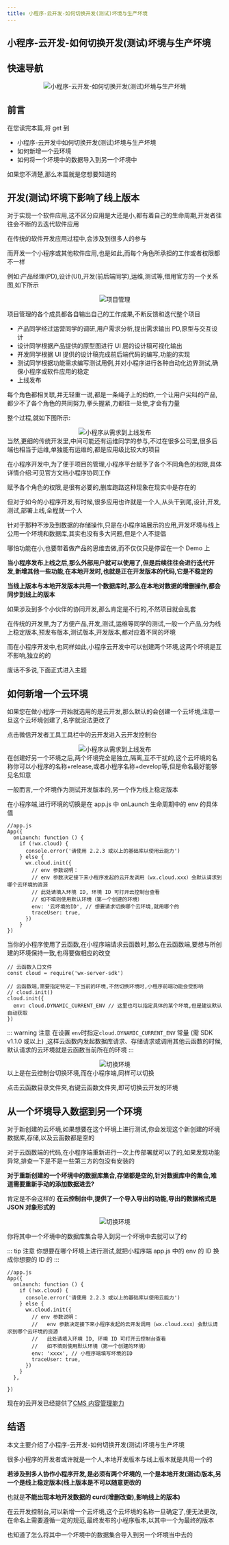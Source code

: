 ```yaml
---
title: 小程序-云开发-如何切换开发(测试)坏境与生产坏境
---
```


## 小程序-云开发-如何切换开发(测试)坏境与生产坏境

## 快速导航

<TOC />

<div align="center">
<img class="medium-zoom lazy" loading="lazy" src="../images/switch-dev-and-product/product01.jpg" alt="小程序-云开发-如何切换开发(测试)坏境与生产坏境" />
</div>

## 前言

在您读完本篇,将 get 到

- 小程序-云开发中如何切换开发(测试)坏境与生产坏境
- 如何新增一个云环境
- 如何将一个坏境中的数据导入到另一个坏境中

如果您不清楚,那么本篇就是您想要知道的

## 开发(测试)坏境下影响了线上版本

对于实现一个软件应用,这不区分应用是大还是小,都有着自己的生命周期,开发者往往会不断的去迭代软件应用

在传统的软件开发应用过程中,会涉及到很多人的参与

而开发一个小程序或其他软件应用,也是如此,而每个角色所承担的工作或者权限都不一样

例如:产品经理(PD),设计(UI),开发(前后端同学),运维,测试等,借用官方的一个关系图,如下所示

<div align="center">
<img class="medium-zoom lazy" loading="lazy" src="../images/switch-dev-and-product/product02.jpg" alt="项目管理" />
</div>

项目管理的各个成员都各自输出自己的工作成果,不断反馈和迭代整个项目

- 产品同学经过运营同学的调研,用户需求分析,提出需求输出 PD,原型与交互设计
- 设计同学根据产品提供的原型图进行 UI 层的设计稿可视化输出
- 开发同学根据 UI 提供的设计稿完成前后端代码的编写,功能的实现
- 测试同学根据功能需求编写测试用例,并对小程序进行各种自动化边界测试,确保小程序或软件应用的稳定
- 上线发布

每个角色都相关联,并无轻重一说,都是一条绳子上的蚂蚱,一个让用户尖叫的产品,都少不了各个角色的共同努力,拳头握紧,力都往一处使,才会有力量

整个过程,就如下图所示:

<div align="center">
<img class="medium-zoom lazy" loading="lazy" src="../images/switch-dev-and-product/product03.jpg" alt="小程序从需求到上线发布" />
</div>
当然,更细的传统开发里,中间可能还有运维同学的参与,不过在很多公司里,很多后端也相当于运维,单独能有运维的,都是应用级比较大的项目

在小程序开发中,为了便于项目的管理,小程序平台赋予了各个不同角色的权限,具体详情介绍:可见官方文档小程序协同工作

赋予各个角色的权限,是很有必要的,删库跑路这种现象在现实中是存在的

但对于如今的小程序开发,有时候,很多应用也许就是一个人,从头干到尾,设计,开发,测试,部署上线,全程就一个人

针对于那种不涉及到数据的存储操作,只是在小程序端展示的应用,开发坏境与线上公用一个坏境和数据库,其实也没有多大问题,但是个人不提倡

哪怕功能在小,也要带着做产品的思维去做,而不仅仅只是停留在一个 Demo 上

**当小程序发布上线之后,那么外部用户就可以使用了,但是后续往往会进行迭代开发,新增其他一些功能,在本地开发时,也就是正在开发版本的代码,它是不稳定的**

**当线上版本与本地开发版本共用一个数据库时,那么在本地对数据的增删操作,都会同步到线上的版本**

如果涉及到多个小伙伴的协同开发,那么肯定是不行的,不然项目就会乱套

在传统的开发里,为了方便产品,开发,测试,运维等同学的测试,一般一个产品,分为线上稳定版本,预发布版本,测试版本,开发版本,都对应着不同的坏境

而在小程序开发中,也同样如此,小程序云开发中可以创建两个环境,这两个坏境是互不影响,独立的的

废话不多说,下面正式进入主题

## 如何新增一个云环境

如果您在做小程序一开始就选用的是云开发,那么默认的会创建一个云坏境,注意一旦这个云坏境创建了,名字就没法更改了

点击微信开发者工具工具栏中的云开发进入云开发控制台

<div align="center">
<img class="medium-zoom lazy" loading="lazy" src="../images/switch-dev-and-product/product04.jpg" alt="小程序从需求到上线发布" />
</div>
在创建好另一个环境之后,两个坏境完全是独立,隔离,互不干扰的,这个云坏境的名称你可以小程序的名称+release,或者小程序名称+develop等,但是命名最好能够见名知意

一般而言,一个坏境作为测试开发版本的,另一个作为线上稳定版本

在小程序端,进行坏境的切换是在 app.js 中 onLaunch 生命周期中的 env 的具体值

```
//app.js
App({
  onLaunch: function () {
    if (!wx.cloud) {
      console.error('请使用 2.2.3 或以上的基础库以使用云能力')
    } else {
      wx.cloud.init({
        // env 参数说明：
        // env 参数决定接下来小程序发起的云开发调用（wx.cloud.xxx）会默认请求到哪个云环境的资源
        // 此处请填入环境 ID, 环境 ID 可打开云控制台查看
        // 如不填则使用默认环境（第一个创建的环境）
        env: '云坏境的ID', // 想要请求切换哪个云环境,就用哪个的
        traceUser: true,
      })
    }
})
```

当你的小程序使用了云函数,在小程序端请求云函数时,那么在云函数端,要想与所创建的环境保持一致,也得要做相应的改变

```
// 云函数入口文件
const cloud = require('wx-server-sdk')

// 云函数端,需要指定特定一下当前的环境,不然切换环境时,小程序前端功能会受影响
// cloud.init()
cloud.init({
  env: cloud.DYNAMIC_CURRENT_ENV // 这里也可以指定具体的某个坏境,但是建议默认自动获取
})
```

::: warning 注意
在设置 `env`时指定`cloud.DYNAMIC_CURRENT_ENV` 常量 (需 SDK v1.1.0 或以上) ,这样云函数内发起数据库请求、存储请求或调用其他云函数的时候,默认请求的云环境就是云函数当前所在的环境
:::

<div align="center">
<img class="medium-zoom lazy" loading="lazy" src="../images/switch-dev-and-product/product05.jpg" alt="切换环境" />
</div>
以上是在云控制台切换环境,而在小程序端,同样可以切换

点击云函数目录文件夹,右键云函数文件夹,即可切换云开发的环境

## 从一个坏境导入数据到另一个环境

对于新创建的云坏境,如果想要在这个坏境上进行测试,你会发现这个新创建的坏境数据库,存储,以及云函数都是空的

对于云函数端的代码,在小程序端重新进行一次上传部署就可以了的,如果发现功能异常,排查一下是不是一些第三方的包没有安装的

**对于重新创建的一个坏境中的数据库集合,存储都是空的,针对数据库中的集合,难道需要重新手动的添加数据进去?**

肯定是不会这样的 **在云控制台中,提供了一个导入导出的功能,导出的数据格式是 JSON 对象形式的**

<div align="center">
<img class="medium-zoom lazy" loading="lazy" src="../images/switch-dev-and-product/product06.jpg" alt="切换环境" />
</div>

你将其中一个坏境中的数据库集合导入到另一个坏境中去就可以了的

::: tip 注意
你想要在哪个坏境上进行测试,就把小程序端 app.js 中的 env 的 ID 换成你想要的 ID 的
:::

```
//app.js
App({
  onLaunch: function () {
    if (!wx.cloud) {
      console.error('请使用 2.2.3 或以上的基础库以使用云能力')
    } else {
      wx.cloud.init({
        // env 参数说明：
        //   env 参数决定接下来小程序发起的云开发调用（wx.cloud.xxx）会默认请求到哪个云环境的资源
        //   此处请填入环境 ID, 环境 ID 可打开云控制台查看
        //   如不填则使用默认环境（第一个创建的环境）
        env: 'xxxx', // 小程序端填写坏境的ID
        traceUser: true,
      })
    }
  },

})

```

现在的云开发已经提供了[CMS 内容管理能力](https://docs.cloudbase.net/extension/abilities/cms.html)

## 结语

本文主要介绍了小程序-云开发-如何切换开发(测试)坏境与生产坏境

很多小程序的开发者或许就是一个人,本地开发版本与线上版本就是共用一个的

**若涉及到多人协作小程序开发,是必须有两个坏境的,一个是本地开发(测试)版本,另一个是线上稳定版本(线上版本是不可以随意更改的**

也就是**不能出现本地开发数据的 curd(增删改查),影响线上的版本)**

在云开发控制台,可以新增一个云坏境,这个云坏境的名称一旦确定了,便无法更改,在命名上需要遵循一定的规范,最终发布的小程序版本,以其中一个为最终的版本

也知道了怎么将其中一个坏境中的数据集合导入到另一个坏境当中去的

<div align="right">
  <ShareLink />
</div>
<div align="center">
  <DaShang />
</div>
<ShangPic />
